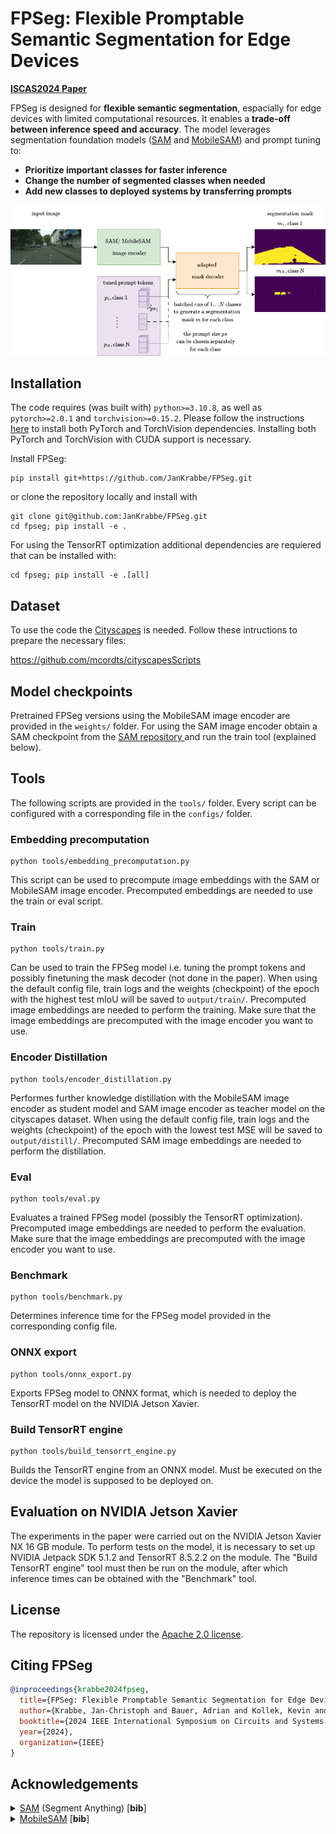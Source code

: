 # FPSeg: Flexible Promptable Semantic Segmentation for Edge Devices

**[ISCAS2024 Paper](https://ieeexplore.ieee.org/document/10558203)**

FPSeg is designed for **flexible semantic segmentation**, espacially for edge devices with limited computational resources. It enables a **trade-off between inference speed and accuracy**. The model leverages segmentation foundation models ([SAM](https://github.com/facebookresearch/segment-anything) and [MobileSAM](https://github.com/ChaoningZhang/MobileSAM)) and prompt tuning to:  

- **Prioritize important classes for faster inference**  
- **Change the number of segmented classes when needed**  
- **Add new classes to deployed systems by transferring prompts**  


![FPSeg architecture](assets/fpseg.png)

## Installation

The code requires (was built with) `python>=3.10.8`, as well as `pytorch>=2.0.1` and `torchvision>=0.15.2`. Please follow the instructions [here](https://pytorch.org/get-started/locally/) to install both PyTorch and TorchVision dependencies. Installing both PyTorch and TorchVision with CUDA support is necessary.

Install FPSeg:

```
pip install git+https://github.com/JanKrabbe/FPSeg.git
```

or clone the repository locally and install with

```
git clone git@github.com:JanKrabbe/FPSeg.git
cd fpseg; pip install -e .
```

For using the TensorRT optimization additional dependencies are requiered that can be installed with:
```
cd fpseg; pip install -e .[all]
```

## Dataset

To use the code the [Cityscapes](https://www.cityscapes-dataset.com/) is needed. Follow these intructions to prepare the necessary files: 

https://github.com/mcordts/cityscapesScripts

## Model checkpoints

Pretrained FPSeg versions using the MobileSAM image encoder are provided in the `weights/` folder. For using the SAM image encoder obtain a SAM checkpoint from the [SAM repository ](https://github.com/facebookresearch/segment-anything#model-checkpoints) and run the train tool (explained below).

## Tools 

The following scripts are provided in the `tools/` folder. Every script can be configured with a corresponding file in the `configs/` folder.

### Embedding precomputation
```
python tools/embedding_precomputation.py
```
This script can be used to precompute image embeddings with the SAM or MobileSAM image encoder. Precomputed embeddings are needed to use the train or eval script.

### Train
```
python tools/train.py
```
Can be used to train the FPSeg model i.e. tuning the prompt tokens and possibly finetuning the mask decoder (not done in the paper). When using the default config file, train logs and the weights (checkpoint) of the epoch with the highest test mIoU will be saved to `output/train/`. Precomputed image embeddings are needed to perform the training. Make sure that the image embeddings are precomputed with the image encoder you want to use.

### Encoder Distillation
```
python tools/encoder_distillation.py
```
Performes further knowledge distillation with the MobileSAM image encoder as student model and SAM image encoder as teacher model on the cityscapes dataset. When using the default config file, train logs and the weights (checkpoint) of the epoch with the lowest test MSE will be saved to `output/distill/`. Precomputed SAM image embeddings are needed to perform the distillation.

### Eval
```
python tools/eval.py
```
Evaluates a trained FPSeg model (possibly the TensorRT optimization). Precomputed image embeddings are needed to perform the evaluation. Make sure that the image embeddings are precomputed with the image encoder you want to use.

### Benchmark
```
python tools/benchmark.py
```
Determines inference time for the FPSeg model provided in the corresponding config file.

### ONNX export
```
python tools/onnx_export.py
```
Exports FPSeg model to ONNX format, which is needed to deploy the TensorRT model on the NVIDIA Jetson Xavier.

### Build TensorRT engine
```
python tools/build_tensorrt_engine.py
```
Builds the TensorRT engine from an ONNX model. Must be executed on the device the model is supposed to be deployed on.


## Evaluation on NVIDIA Jetson Xavier

The experiments in the paper were carried out on the NVIDIA Jetson Xavier NX 16 GB module. To perform tests on the model, it is necessary to set up NVIDIA Jetpack SDK 5.1.2 and TensorRT 8.5.2.2 on the module. The "Build TensorRT engine" tool must then be run on the module, after which inference times can be obtained with the "Benchmark" tool.

## License

The repository is licensed under the [Apache 2.0 license](LICENSE).

## Citing FPSeg

```bibtex
@inproceedings{krabbe2024fpseg,
  title={FPSeg: Flexible Promptable Semantic Segmentation for Edge Devices},
  author={Krabbe, Jan-Christoph and Bauer, Adrian and Kollek, Kevin and Meusener, Jan-Hendrik and Kummert, Anton},
  booktitle={2024 IEEE International Symposium on Circuits and Systems (ISCAS)},
  year={2024},
  organization={IEEE}
}
```

## Acknowledgements

<details>
    <summary>
        <a href="https://github.com/facebookresearch/segment-anything">SAM</a> (Segment Anything) [<b>bib</b>]
    </summary>

    ```bibtex
    @article{kirillov2023segany,
    title={Segment Anything}, 
    author={Kirillov, Alexander and Mintun, Eric and Ravi, Nikhila and Mao, Hanzi and Rolland, Chloe and Gustafson, Laura and Xiao, Tete and Whitehead, Spencer and Berg, Alexander C. and Lo, Wan-Yen and Doll{\'a}r, Piotr and Girshick, Ross},
    journal={arXiv:2304.02643},
    year={2023}
    }
    ```
</details>

<details>
    <summary>
        <a href="https://github.com/ChaoningZhang/MobileSAM">MobileSAM</a> [<b>bib</b>]
    </summary>

    ```bibtex
    @article{mobile_sam,
    title={Faster Segment Anything: Towards Lightweight SAM for Mobile Applications},
    author={Zhang, Chaoning and Han, Dongshen and Qiao, Yu and Kim, Jung Uk and Bae, Sung-Ho and Lee, Seungkyu and Hong, Choong Seon},
    journal={arXiv preprint arXiv:2306.14289},
    year={2023}
    }
    ```
</details>